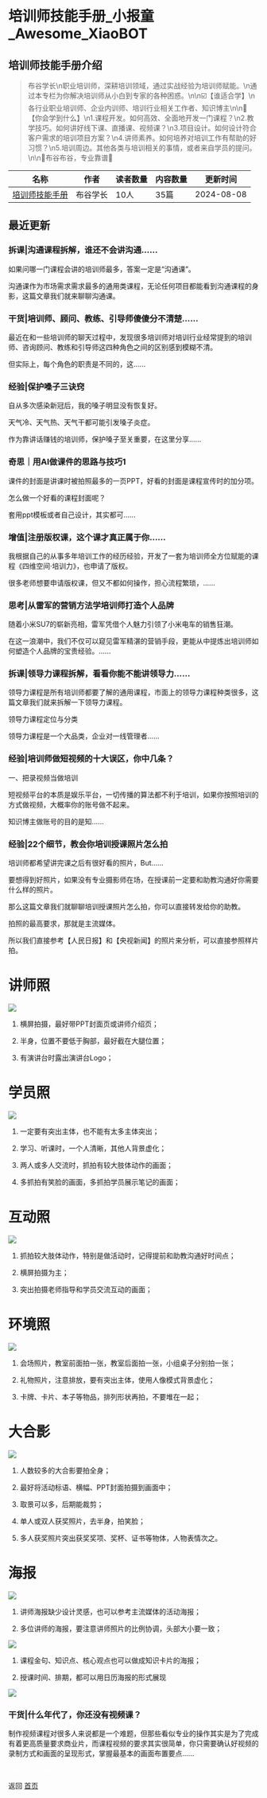 # 培训师技能手册_小报童_Awesome_XiaoBOT

## 培训师技能手册介绍
> 布谷学长\n职业培训师，深耕培训领域，通过实战经验为培训师赋能。\n通过本专栏为你解决培训师从小白到专家的各种困惑。\n\n☑️【谁适合学】\n各行业职业培训师、企业内训师、培训行业相关工作者、知识博主\n\n💯【你会学到什么】\n1.课程开发。如何高效、全面地开发一门课程？\n2.教学技巧。如何讲好线下课、直播课、视频课？\n3.项目设计。如何设计符合客户需求的培训项目方案？\n4.讲师素养。如何培养对培训工作有帮助的好习惯？\n5.培训周边。其他各类与培训相关的事情，或者来自学员的提问。\n\n🎉布谷布谷，专业靠谱🎊  
  


|名称|作者|读者数量|内容数量|更新时间|
|---|---|---|---|---|
|[培训师技能手册](https://xiaobot.net/p/BUGUTTT?refer=0b133df9-27dc-423b-8101-639049001c13)|布谷学长|10人|35篇|2024-08-08|

## 最近更新
### 拆课|沟通课程拆解，谁还不会讲沟通……

如果问哪一门课程会讲的培训师最多，答案一定是“沟通课”。

沟通课作为市场需求需求最多的通用类课程，无论任何项目都能看到沟通课程的身影，这篇文章我们就来聊聊沟通课。

### 干货|培训师、顾问、教练、引导师傻傻分不清楚……

最近在和一些培训师的聊天过程中，发现很多培训师对培训行业经常提到的培训师、咨询顾问、教练和引导师这四种角色之间的区别感到模糊不清。

但实际上，每个角色的职责是不同的，这......

### 经验|保护嗓子三诀窍

自从多次感染新冠后，我的嗓子明显没有恢复好。

天气冷、天气热、天气干都可能引发嗓子炎症。

作为靠讲话赚钱的培训师，保护嗓子至关重要，在这里分享......

### 奇思｜用AI做课件的思路与技巧1

课件的封面是讲课时被拍照最多的一页PPT，好看的封面是课程宣传时的加分项。

怎么做一个好看的课程封面呢？

套用ppt模板或者自己设计，其实都可......

### 增值|注册版权课，这个课才真正属于你……

我根据自己的从事多年培训工作的经历经验，开发了一套为培训师全方位赋能的课程《四维空间·培训力》，也申请了版权。

很多老师想要申请版权课，但又不都如何操作，担心流程繁琐，......

### 思考|从雷军的营销方法学培训师打造个人品牌

随着小米SU7的崭新亮相，雷军凭借个人魅力引领了小米电车的销售狂潮。

在这一浪潮中，我们不仅可以窥见雷军精湛的营销手段，更能从中提炼出培训师如何塑造个人品牌的宝贵经验。......

### 拆课|领导力课程拆解，看看你能不能讲领导力……

领导力课程是所有培训师都要了解的通用课程，市面上的领导力课程种类很多，这篇文章我们就来拆解一下领导力课程。

领导力课程定位与分类

领导力课程是一个大品类，企业对一线管理者......

### 经验|培训师做短视频的十大误区，你中几条？

一、把录视频当做培训

短视频平台的本质是娱乐平台，一切传播的算法都不利于培训，如果你按照培训的方式做视频，大概率你的账号做不起来。

知识博主做账号的目的是知......

### 经验|22个细节，教会你培训授课照片怎么拍

培训师都希望讲完课之后有很好看的照片，But……

要想得到好照片，如果没有专业摄影师在场，在授课前一定要和助教沟通好你需要什么样的照片。

那么这篇文章我们就聊聊培训授课照片怎么拍，你可以直接转发给你的助教。

拍照的最高要求，那就是主流媒体。

所以我们直接参考【人民日报】和【央视新闻】的照片来分析，可以直接参照样片拍。

# 讲师照

![](https://static.xiaobot.net/file/2024-03-29/326133/ce3f0d804e4085d2e97dde5b7df841d9.png)

  1. 横屏拍摄，最好带PPT封面页或讲师介绍页；

  2. 半身，位置不要低于胸部，最好截在大腿位置；

  3. 有演讲台时露出演讲台Logo；

# 学员照

![](https://static.xiaobot.net/file/2024-03-29/326133/d6e0083d4053fdc64ba5da3dcbc48663.png)

  1. 一定要有突出主体，也不能有太多主体突出；

  2. 学习、听课时，一个人清晰，其他人背景虚化；

  3. 两人或多人交流时，抓拍有较大肢体动作的画面；

  4. 多抓拍有笑脸的画面，多抓拍学员展示笔记的画面；

# 互动照

![](https://static.xiaobot.net/file/2024-03-29/326133/c1cb97716a491ed93ca68a57ea1e9471.png)

  1. 抓拍较大肢体动作，特别是做活动时，记得提前和助教沟通好时间点；

  2. 横屏拍摄为主；

  3. 突出拍摄老师指导和学员交流互动的画面；

# 环境照

![](https://static.xiaobot.net/file/2024-03-29/326133/505464081af1ec7044b10da2928aef37.png)

  1. 会场照片，教室前面拍一张，教室后面拍一张，小组桌子分别拍一张；

  2. 礼物照片，注意排放，要有突出主体，使用人像模式背景虚化；

  3. 卡牌、卡片、本子等物品，排列形状再拍，不要堆在一起；

# 大合影

![](https://static.xiaobot.net/file/2024-03-29/326133/f5afe61683d92ae93f34a5ed9fb0040d.png)

  1. 人数较多的大合影要拍全身；

  2. 最好将活动标语、横幅、PPT封面拍摄到画面中；

  3. 取景可以多，后期能裁剪；

  4. 单人或双人获奖照片，去半身，拍笑脸；

  5. 多人获奖照片突出获奖奖项、奖杯、证书等物体，人物表情次之。

# 海报

![](https://static.xiaobot.net/file/2024-03-29/326133/10cb0673ae0a25c16fe09ad280994354.png)

  1. 讲师海报缺少设计灵感，也可以参考主流媒体的活动海报；

  2. 多位讲师的海报，要注意讲师照片的比例协调，头部大小要一致；

![](https://static.xiaobot.net/file/2024-03-29/326133/449bd4e6257585d286dcb87429d68c37.png)

  1. 课程金句、知识点、核心观点也可以做成知识卡片的海报；

  2. 授课时间、排期，都可以用日历海报的形式展现

![](https://static.xiaobot.net/file/2024-03-29/326133/2bbafe78e5d35906675be59e4766636e.png)

### 干货|什么年代了，你还没有视频课？

制作视频课程对很多人来说都是一个难题，但那些看似专业的操作其实是为了完成有着更高质量要求商业片，而课程视频的要求其实很简单，你只需要确认好视频的录制方式和画面的呈现形式，掌握最基本的画面布置要点......


<a href="https://github.com/Reno9527/awesome-xiaobot" style="color: white; text-decoration: none;">awesome-xiaobot</a>

返回 [首页](../README.md)
